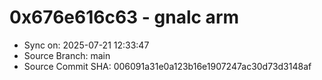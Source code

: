 # 0x676e616c63 - gnalc arm

- Sync on: 2025-07-21 12:33:47
- Source Branch: main
- Source Commit SHA: 006091a31e0a123b16e1907247ac30d73d3148af